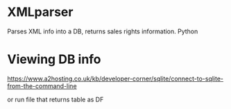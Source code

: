 # XMLparser
Parses XML info into a DB, returns sales rights information. Python

# Viewing DB info
https://www.a2hosting.co.uk/kb/developer-corner/sqlite/connect-to-sqlite-from-the-command-line

or run file that returns table as DF
